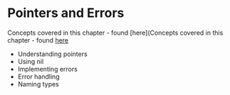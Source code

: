# Pointers and Errors

Concepts covered in this chapter - found [here](Concepts covered in this chapter - found [here](https://quii.gitbook.io/learn-go-with-tests/go-fundamentals/integers#wrapping-up)

- Understanding pointers
- Using nil
- Implementing errors
- Error handling
- Naming types
